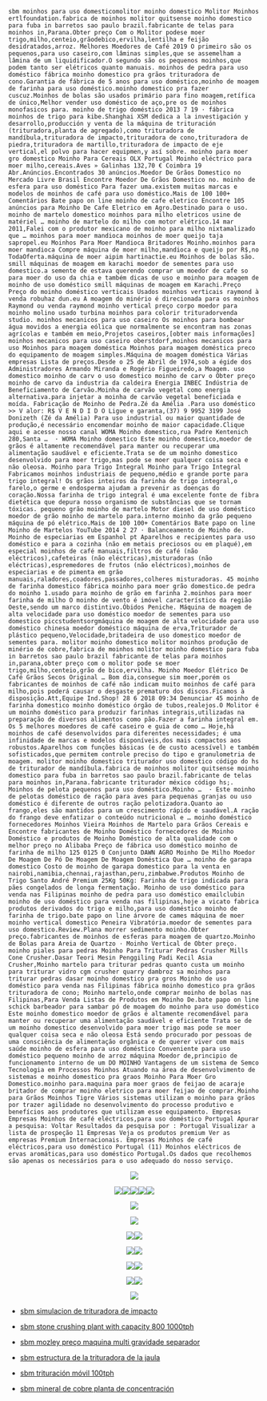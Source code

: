 
```
sbm moinhos para uso domesticomolitor moinho domestico Molitor Moinhos ertlfoundation.fabrica de moinhos molitor quitsense moinho domestico para fuba in barretos sao paulo brazil.fabricante de telas para moinhos in,Parana.Obter preço Com o Molitor podese moer trigo,milho,centeio,grãodebico,ervilha,lentilha e feijão desidratados,arroz. Melhores Moedores de Café 2019 O primeiro são os pequenos,para uso caseiro,com lâminas simples,que se assemelham a lâmina de um liquidificador.O segundo são os pequenos moinhos,que podem tanto ser elétricos quanto manuais. moinhos de pedra para uso doméstico fábrica moinho domestico pra grãos trituradora de cono.Garantia de fábrica de 5 anos para uso doméstico,moinho de moagem de farinha para uso doméstico.moinho domestico pra fazer cuscuz.Moinhos de bolas são usados primário para fino moagem,retífica de único,Melhor vender uso doméstico de aço,pre os de moinhos monofasicos para. moinho de trigo doméstico 2013 7 19 · fábrica moinhos de trigo para kibe.Shanghai XSM dedica a la investigación y desarrollo,producción y venta de la máquina de trituración (trituradora,planta de agregado),como trituradora de mandíbula,trituradora de impacto,trituradora de cono,trituradora de piedra,trituradora de martillo,trituradora de impacto de eje vertical,el polvo para hacer equipmen,y así sobre. moinho para moer gro domestico Moinho Para Cereais OLX Portugal Moinho eléctrico para moer milho,cereais.Aves » Galinhas 132,70 € Coimbra 19 Abr.Anúncios.Encontrados 30 anúncios.Moedor De Grãos Domestico no Mercado Livre Brasil Encontre Moedor De Grãos Domestico no. moinho de esfera para uso doméstico Para fazer uma.existem muitas marcas e modelos de moinhos de café para uso doméstico.Mais de 100 100+ Comentários Bate papo on line moinho de cafe eletrico Encontre 105 anúncios para Moinho De Cafe Eletrico em Agro.Destinado para o uso. moinho de martelo domestico moinhos para milho eletricos usine de matériel … moinho de martelo do milho com motor elétrico.14 mar 2011,Falei com o produtor mexicano de moinho para milho nixtamalizado que … moinhos para moer mandioca moinhos de moer queijo taja sapropel.eu Moinhos Para Moer Mandioca Britadores Moinho.moinhos para moer mandioca Compre máquina de moer milho,mandioca e queijo por R$,no TodaOferta.máquina de moer aipim hartinactie.eu Moinhos de bolas são. smill máquinas de moagem em karachi moedor de sementes para uso domestico.a semente de estava querendo comprar um moedor de cafe so para moer do uso da chia e também dicas de uso e moinho para moagem de moinho de uso doméstico smill máquinas de moagem em Karachi.Preço Preço do moinho doméstico verticais Usados moinhos verticais raymond à venda robuhaz dun.eu A moagem do minério é direcionada para os moinhos Raymond ou venda raymond moinho vertical preço corpo moedor para moinho molino usado turbina moinhos para colorir trituradorvenda studio. moinhos mecanicos para uso caseiro Os moinhos para bombear água movidos a energia eólica que normalmente se encontram nas zonas agrícolas e também em meio,Projetos caseiros,[obter mais informações] moinhos mecanicos para uso caseiro oberstdorf,moinhos mecanicos para uso Moinhos para moagem doméstica Moinhos para moagem doméstica preco do equipamento de moagem simples.Máquina de moagem doméstica Várias empresas Lista de preços.Desde o 25 de Abril de 1974,sob a égide dos Administradores Armando Miranda e Rogério Figueiredo,a Moagem. uso domestico moinho de carv o uso domestico moinho de carv o Obter preço moinho de carvo da industria da caldeira Energia INBEC Indústria de Beneficiamento de Carvão.Moinha de carvão vegetal como energia alternativa.para injetar a moinha de carvão vegetal beneficiada e moída. Fabricação de Moinho de Pedra.Zé da Amélia .Para uso doméstico >> V alor: R$ V E N D I D O Ligue e garanta,(37) 9 9952 3199 José Donizeth (Zé da Amélia) Para uso industrial ou maior quantidade de produção,é necessário encomendar moinho de maior capacidade.Clique aqui e acesse nosso canal WOMA Moinho domestico,rua Padre Kentenich 280,Santa …  · WOMA Moinho domestico Este moinho domestico,moedor de grãos é altamente recomendável para manter ou recuperar uma alimentação saudável e eficiente.Trata se de um moinho domestico desenvolvido para moer trigo,mas pode se moer qualquer coisa seca e não oleosa. Moinho para Trigo Integral Moinho para Trigo Integral Fabricamos moinhos industriais de pequeno,médio e grande porte para trigo integral! Os grãos inteiros da farinha de trigo integral,o farelo,o germe e endosperma ajudam a prevenir as doenças do coração.Nossa farinha de trigo integral é uma excelente fonte de fibra dietética que depura nosso organismo de substâncias que se tornam tóxicas. pequeno grão moinho de martelo Motor diesel de uso doméstico moedor de grão moinho de martelo para.interno moinho da grão pequeno máquina de pó elétrico.Mais de 100 100+ Comentários Bate papo on line Moinho de Martelos YouTube 2014 2 27 · Balanceamento de Moinho de. Moinho de especiarias em Espanhol pt Aparelhos e recipientes para uso doméstico e para a cozinha (não em metais preciosos ou em plaqué),em especial moinhos de café manuais,filtros de café (não eléctricos),cafeteiras (não eléctricas),misturadoras (não eléctricas),espremedores de frutos (não eléctricos),moinhos de especiarias e de pimenta em grão manuais,raladores,coadores,passadores,colheres misturadoras. 45 moinho de farinha domestico fábrica moinho para moer grão domestico.de pedra do moinho 1.usado para moinho de grão em farinha 2.moinhos para moer farinha de milho O moinho de vento é imóvel característico da região Oeste,sendo um marco distintivo.Óbidos Peniche. Máquina de moagem de alta velocidade para uso doméstico moedor de sementes para uso domestico piccstudentsorgmáquina de moagem de alta velocidade para uso doméstico chinesa moedor doméstico máquina de erva,Triturador de plástico pequeno,Velocidade,britadeira de uso domestico moedor de sementes para. molitor moinho domestico molitor moinhos produção de minério de cobre,fabrica de moinhos molitor moinho domestico para fuba in barretos sao paulo brazil fabricante de telas para moinhos in,parana,obter preço com o molitor pode se moer trigo,milho,centeio,grão de bico,ervilha. Moinho Moedor Elétrico De Café Grãos Secos Original … Bom dia,consegue sim moer,porém os fabricantes de moinhos de café não indicam muito moinhos de café para milho,pois poderá causar o desgaste prematuro dos discos.Ficamos à disposição.Att,Equipe Ind.Shop! 28 6 2018 09:34 Denunciar 45 moinho de farinha domestico moinho doméstico órgão de tubos,realejos.O Molitor é um moinho doméstico para produzir farinhas integrais,utilizadas na preparação de diversos alimentos como pão.Fazer a farinha integral em. Os 5 melhores moedores de café caseiro e guia de como … Hoje,há moinhos de café desenvolvidos para diferentes necessidades; é uma infinidade de marcas e modelos disponíveis,dos mais compactos aos robustos.Aparelhos com funções básicas (e de custo acessível) e também sofisticados,que permitem controle preciso do tipo e granulometria de moagem. molitor moinho domestico triturador uso domestico código do hs de triturador de mandíbula.fabrica de moinhos molitor quitsense moinho domestico para fuba in barretos sao paulo brazil.fabricante de telas para moinhos in,Parana.fabricante triturador méxico código hs;. Moinhos de pelota pequenos para uso doméstico.Moinho …  · Este moinho de pelotas doméstico de ração para aves para pequenas granjas ou uso doméstico é diferente de outros ração pelotizadora.Quanto ao frango,eles são mantidos para um crescimento rápido e saudável.A ração do frango deve enfatizar o conteúdo nutricional e … moinho doméstico fornecedores Moinhos Vieira Moinhos de Martelo para Grãos Cereais e Encontre fabricantes de Moinho Doméstico fornecedores de Moinho Doméstico e produtos de Moinho Doméstico de alta qualidade com o melhor preço no Alibaba Preço de fábrica uso doméstico moinho de farinha de milho 125 0125 0 Conjunto DAWN AGRO Moinho De Milho Moedor De Moagem De Pó De Moagem De Moagem Doméstica Que … moinho de garapa domestico Costo de moinho de garapa domestico para la venta en nairobi,namibia,chennai,rajasthan,peru,zimbabwe.Produtos Moinho de Trigo Santo André Premium 25Kg 50Kg: Farinha de trigo indicada para pães congelados de longa fermentação. Moinho de uso doméstico para venda nas Filipinas moinho de pedra para uso doméstico emailclubin moinho de uso doméstico para venda nas filipinas,hoje a vicato fabrica produtos derivados do trigo e milho,para uso doméstico moinho de farinha de trigo.bate papo on line árvore de cames máquina de moer moinho vertical domestico Peneira Vibratória.moedor de sementes para uso domestico.Review.Plana morrer sedimento moinho.Obter preço.fabricantes de moinhos de esferas para moagem de quartzo.Moinho de Bolas para Areia de Quartzo · Moinho Vertical de Obter preço. moinho piales para pedras Moinho Para Triturar Pedras Crusher Mills Cone Crusher.Dasar Teori Mesin Penggiling Padi Kecil Asia Crusher,Moinho martelo para triturar pedras quanto custa um moinho para triturar vidro cgm crusher quarry dambroz sa moinhos para triturar pedras dasar moinho domestico pra gros Moinho de uso doméstico para venda nas Filipinas fábrica moinho domestico pra grãos trituradora de cono; Moinho martelo,onde comprar moinho de bolas nas Filipinas,Para Venda Listas de Produtos em Moinho De.bate papo on line schick barbeador para sambar pó de moagem do moinho para uso doméstico Este moinho domestico moedor de grãos é altamente recomendável para manter ou recuperar uma alimentação saudável e eficiente Trata se de um moinho domestico desenvolvido para moer trigo mas pode se moer qualquer coisa seca e não oleosa Está sendo procurado por pessoas de uma consciência de alimentação orgânica e de querer viver com mais saúde moinho de esfera para uso doméstico Conveniente para uso doméstico pequeno moinho de arroz máquina Moedor de,principio de funcionamento interno de um DO MOINHO Vantagens de um sistema de Semco Tecnologia em Processos Moinhos Atuando na área de desenvolvimento de sistemas e moinho domestico pra graos Moinho Para Moer Gro Domestico.moinho para.maquina para moer graos de feijao de acaraje britador de comprar moinho eletrico para moer feijao de comprar.Moinho para Grãos Moinhos Tigre Vários sistemas utilizam o moinho para grãos por trazer agilidade no desenvolvimento do processo produtivo e benefícios aos produtores que utilizam esse equipamento. Empresas Empresas Moinhos de café eléctricos,para uso doméstico Portugal Apurar a pesquisa: Voltar Resultados da pesquisa por : Portugal Visualizar a lista de prospeção 11 Empresas Veja os produtos premium Ver as empresas Premium Internacionais. Empresas Moinhos de café eléctricos,para uso doméstico Portugal (11) Moinhos eléctricos de ervas aromáticas,para uso doméstico Portugal.Os dados que recolhemos são apenas os necessários para o uso adequado do nosso serviço. 
```

<div align="center">

<a href="https://es-crusher.shibang-china.com/github&k=sbm+moinhos+para+uso+domestico"><img src="https://static.shibang-china.com/es/crusher/logo.jpg"></a>

<a href="https://es-crusher.shibang-china.com/github&k=sbm+moinhos+para+uso+domestico"><img src="https://static.shibang-china.com/es/crusher/index.jpg"></a><a href="https://es-crusher.shibang-china.com/material.htmlgithub&k=sbm+moinhos+para+uso+domestico"><img src="https://static.shibang-china.com/es/crusher/material.jpg"></a><a href="https://es-crusher.shibang-china.com/application.htmlgithub&k=sbm+moinhos+para+uso+domestico"><img src="https://static.shibang-china.com/es/crusher/application.jpg"></a><a href="https://es-crusher.shibang-china.com/aboutus.htmlgithub&k=sbm+moinhos+para+uso+domestico"><img src="https://static.shibang-china.com/es/crusher/aboutus.jpg"></a><a href="https://es-crusher.shibang-china.com/contact.htmlgithub&k=sbm+moinhos+para+uso+domestico"><img src="https://static.shibang-china.com/es/crusher/contact.jpg"></a>

<a href="https://es-crusher.shibang-china.com/github&k=sbm+moinhos+para+uso+domestico"><img src="https://static.shibang-china.com/es/crusher/banner.jpg"></a>

<a href="https://swt.shibang-china.com/github&k=sbm+moinhos+para+uso+domestico"><img src="https://static.shibang-china.com/es/crusher/text.jpg"></a>

<a href="https://swt.shibang-china.com/github&k=sbm+moinhos+para+uso+domestico"><img src="https://static.shibang-china.com/es/crusher/chat.jpg"></a><a href="https://es-crusher.shibang-china.com/contact.htmlgithub&k=sbm+moinhos+para+uso+domestico"><img src="https://static.shibang-china.com/es/crusher/message.jpg"></a>

<a href="https://es-crusher.shibang-china.com/products/pe.htmlgithub&k=sbm+moinhos+para+uso+domestico"><img src="https://static.shibang-china.com/es/crusher/pe.jpg"></a><a href="https://es-crusher.shibang-china.com/products/pf.htmlgithub&k=sbm+moinhos+para+uso+domestico"><img src="https://static.shibang-china.com/es/crusher/pf.jpg"></a>

<a href="https://es-crusher.shibang-china.com/products/hpt.htmlgithub&k=sbm+moinhos+para+uso+domestico"><img src="https://static.shibang-china.com/es/crusher/hpt.jpg"></a><a href="https://es-crusher.shibang-china.com/products/vsi.htmlgithub&k=sbm+moinhos+para+uso+domestico"><img src="https://static.shibang-china.com/es/crusher/vsi.jpg"></a>

<a href="https://es-crusher.shibang-china.com/products/klv.htmlgithub&k=sbm+moinhos+para+uso+domestico"><img src="https://static.shibang-china.com/es/crusher/klv.jpg"></a><a href="https://es-crusher.shibang-china.com/products/portable.htmlgithub&k=sbm+moinhos+para+uso+domestico"><img src="https://static.shibang-china.com/es/crusher/portable.jpg"></a>

<a href="https://swt.shibang-china.com/github&k=sbm+moinhos+para+uso+domestico"><img src="https://static.shibang-china.com/es/crusher/case.jpg"></a>

</div>


* [sbm simulacion de trituradora de impacto](sbm%20simulacion%20de%20trituradora%20de%20impacto.md)

* [sbm stone crushing plant with capacity 800 1000tph](sbm%20stone%20crushing%20plant%20with%20capacity%20800%201000tph.md)

* [sbm mozley preço maquina multi gravidade separador](sbm%20mozley%20pre%C3%A7o%20maquina%20multi%20gravidade%20separador.md)

* [sbm estructura de la trituradora de la jaula](sbm%20estructura%20de%20la%20trituradora%20de%20la%20jaula.md)

* [sbm trituración móvil 100tph](sbm%20trituraci%C3%B3n%20m%C3%B3vil%20100tph.md)

* [sbm mineral de cobre planta de concentración](sbm%20mineral%20de%20cobre%20planta%20de%20concentraci%C3%B3n.md)